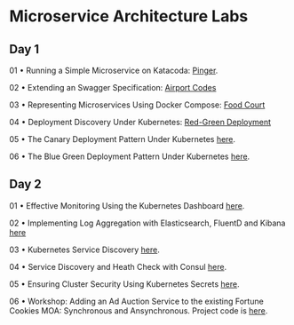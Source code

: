 # Microservice Architecture Labs

## Day 1

01 •  Running a Simple Microservice on Katacoda: [Pinger](https://github.com/reselbob/pinger).

02 •  Extending an Swagger Specification: [Airport Codes](https://github.com/reselbob/innosoft-vmware-10202019/tree/master/airport-codes)

03 • Representing Microservices Using Docker Compose: [Food Court](https://github.com/reselbob/dockerdemos/tree/master/foodcourt)

04 •  Deployment Discovery Under Kubernetes: [Red-Green Deployment](https://github.com/reselbob/k8sdemos/tree/master/deployment-discovery-red-green)

05 •  The Canary Deployment Pattern Under Kubernetes [here](https://github.com/reselbob/k8sdemos/tree/master/canary-deployment).

06 •  The Blue Green Deployment Pattern Under Kubernetes [here](https://github.com/reselbob/k8sdemos/tree/master/blue-green-deployment).

## Day 2

01  • Effective Monitoring Using the Kubernetes Dashboard [here](https://github.com/reselbob/innosoft-vmware-10202019/tree/master/k8s-dashboard).

02 •  Implementing Log Aggregation with Elasticsearch, FluentD and Kibana [here](https://github.com/reselbob/dockerdemos/tree/master/travelagent)

03 •  Kubernetes Service Discovery [here](https://github.com/reselbob/innosoft/tree/master/microservices-architecture/04-service-discovery-k8s).

04 •  Service Discovery and Heath Check with Consul [here](https://github.com/reselbob/innosoft-vmware-10202019/tree/master/consul).

05 • Ensuring Cluster Security Using Kubernetes Secrets [here](https://github.com/reselbob/innosoft/blob/master/microservices-architecture/supplemental/labs/02-kubernetes-secrets/README.md).

06 • Workshop: Adding an Ad Auction Service to the existing Fortune Cookies MOA: Synchronous and Ansynchronous. Project code is [here](https://github.com/reselbob/fortune-cookies).



